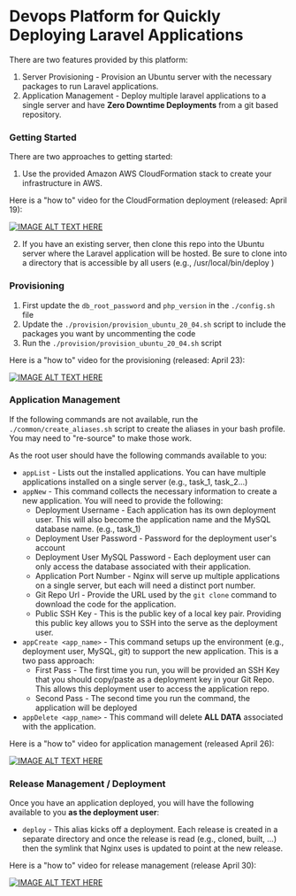 # Devops Platform for Quickly Deploying Laravel Applications

There are two features provided by this platform:

1. Server Provisioning - Provision an Ubuntu server with the necessary packages to run Laravel applications.
2. Application Management - Deploy multiple laravel applications to a single server and have **Zero Downtime Deployments** from a git based repository.

### Getting Started
There are two approaches to getting started:
1. Use the provided Amazon AWS CloudFormation stack to create your infrastructure in AWS.

Here is a "how to" video for the CloudFormation deployment (released: April 19):

[![IMAGE ALT TEXT HERE](https://img.youtube.com/vi/7xOpxpdLcfI/0.jpg)](https://www.youtube.com/watch?v=7xOpxpdLcfI)

2. If you have an existing server, then clone this repo into the Ubuntu server where the Laravel application will be hosted. Be sure to clone into a directory that is accessible by all users (e.g., /usr/local/bin/deploy )

### Provisioning
1. First update the `db_root_password` and `php_version` in the `./config.sh` file
2. Update the `./provision/provision_ubuntu_20_04.sh` script to include the packages you want by uncommenting the code
3. Run the `./provision/provision_ubuntu_20_04.sh` script

Here is a "how to" video for the provisioning (released: April 23):

[![IMAGE ALT TEXT HERE](https://img.youtube.com/vi/abYcW8KjV3s/0.jpg)](https://www.youtube.com/watch?v=abYcW8KjV3s)

### Application Management
If the following commands are not available, run the `./common/create_aliases.sh` script to create the aliases in your bash profile. You may need to "re-source" to make those work.

As the root user should have the following commands available to you:
* `appList` - Lists out the installed applications. You can have multiple applications installed on a single server (e.g., task_1, task_2...)
* `appNew` - This command collects the necessary information to create a new application. You will need to provide the following:
  * Deployment Username - Each application has its own deployment user. This will also become the application name and the MySQL database name. (e.g., task_1)
  * Deployment User Password - Password for the deployment user's account
  * Deployment User MySQL Password - Each deployment user can only access the database associated with their application.
  * Application Port Number - Nginx will serve up multiple applications on a single server, but each will need a distinct port number.
  * Git Repo Url - Provide the URL used by the `git clone` command to download the code for the application.
  * Public SSH Key - This is the public key of a local key pair. Providing this public key allows you to SSH into the serve as the deployment user.
* `appCreate <app_name>` - This command setups up the environment (e.g., deployment user, MySQL, git) to support the new application. This is a two pass approach:
  * First Pass - The first time you run, you will be provided an SSH Key that you should copy/paste as a deployment key in your Git Repo. This allows this deployment user to access the application repo.
  * Second Pass - The second time you run the command, the application will be deployed
* `appDelete <app_name>` - This command will delete **ALL DATA** associated with the application.

Here is a "how to" video for application management (released April 26):

[![IMAGE ALT TEXT HERE](https://img.youtube.com/vi/hK04PYM2X58/0.jpg)](https://www.youtube.com/watch?v=hK04PYM2X58)

### Release Management / Deployment
Once you have an application deployed, you will have the following available to you **as the deployment user**:
* `deploy` - This alias kicks off a deployment. Each release is created in a separate directory and once the release is read (e.g., cloned, built, ...) then the symlink that Nginx uses is updated to point at the new release.

Here is a "how to" video for release management (release April 30):

[![IMAGE ALT TEXT HERE](https://img.youtube.com/vi/sIkHxdaxnn4/0.jpg)](https://www.youtube.com/watch?v=sIkHxdaxnn4)
